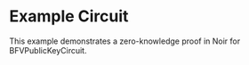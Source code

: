 # Example Circuit

This example demonstrates a zero-knowledge proof in Noir for BFVPublicKeyCircuit.